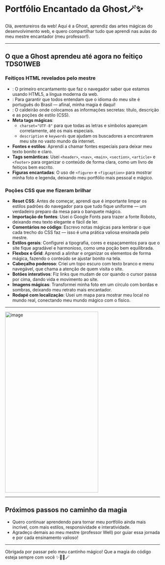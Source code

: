 # Portfólio Encantado da Ghost🪄✨

Olá, aventureiros da web! Aqui é a Ghost, aprendiz das artes mágicas do desenvolvimento web, e quero compartilhar tudo que aprendi nas aulas do meu mestre encantador (meu professor!).

---

## O que a Ghost aprendeu até agora no feitiço TDS01WEB

### Feitiços HTML revelados pelo mestre

- **<!DOCTYPE html>**: O primeiro encantamento que faz o navegador saber que estamos usando HTML5, a língua moderna da web.
- **<html lang="pt_br">**: Para garantir que todos entendam que o idioma do meu site é português do Brasil — afinal, minha magia é daqui!
- **<head>**: O caldeirão onde colocamos as informações secretas: título, descrição e as poções de estilo (CSS).
- **Meta tags mágicas**: 
  - `charset="UTF-8"` para que todas as letras e símbolos apareçam corretamente, até os mais especiais.
  - `description` e `keywords` que ajudam os buscadores a encontrarem meu site no vasto mundo da internet.
- **Fontes e estilos**: Aprendi a chamar fontes especiais para deixar meu texto bonito e claro.
- **Tags semânticas**: Usei `<header>`, `<nav>`, `<main>`, `<section>`, `<article>` e `<footer>` para organizar o conteúdo de forma clara, como um livro de feitiços bem escrito.
- **Figuras encantadas**: O uso de `<figure>` e `<figcaption>` para mostrar minha foto e legenda, deixando meu portfólio mais pessoal e mágico.

### Poções CSS que me fizeram brilhar

- **Reset CSS**: Antes de começar, aprendi que é importante limpar os estilos padrões do navegador para que tudo fique uniforme — um verdadeiro preparo da mesa para o banquete mágico.
- **Importação de fontes**: Usei o Google Fonts para trazer a fonte Roboto, deixando meu texto elegante e fácil de ler.
- **Comentários no código**: Escrevo notas mágicas para lembrar o que cada trecho do CSS faz — isso é uma prática valiosa ensinada pelo mestre.
- **Estilos gerais**: Configurei a tipografia, cores e espaçamentos para que o site fique agradável e harmonioso, como uma poção bem equilibrada.
- **Flexbox e Grid**: Aprendi a alinhar e organizar os elementos de forma mágica, fazendo o conteúdo se ajustar bonito na tela.
- **Cabeçalho poderoso**: Criei um topo escuro com texto branco e menu navegável, que chama a atenção de quem visita o site.
- **Botões interativos**: Fiz links que mudam de cor quando o cursor passa por cima, dando vida e movimento ao site.
- **Imagens mágicas**: Transformei minha foto em um círculo com bordas e sombras, deixando meu retrato mais encantador.
- **Rodapé com localização**: Usei um mapa para mostrar meu local no mundo real, conectando meu mundo mágico com o físico.

---
<img width="303" height="589" alt="image" src="https://github.com/user-attachments/assets/0b6ca468-c3b6-45cc-b1c1-7ff4ce3055ec" />

---
## Próximos passos no caminho da magia

- Quero continuar aprendendo para tornar meu portfólio ainda mais incrível, com mais estilos, responsividade e interatividade.
- Agradeço demais ao meu mestre (professor Well) por guiar essa jornada e por cada ensinamento valioso!

---

Obrigada por passar pelo meu cantinho mágico! Que a magia do código esteja sempre com você ✨🧙‍♀️🪄



